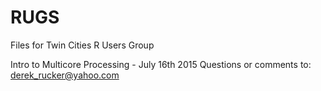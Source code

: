# RUGS
Files for Twin Cities R Users Group

Intro to Multicore Processing - July 16th 2015
Questions or comments to: derek_rucker@yahoo.com

